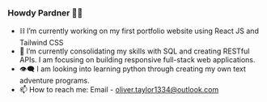 ### Howdy Pardner 🖖🏻

- ⛓️ I’m currently working on my first portfolio website using React JS and Tailwind CSS
- 🌱 I’m currently consolidating my skills with SQL and creating RESTful APIs. I am focusing on building responsive full-stack web applications.
- 👁️‍🗨️ I am looking into learning python through creating my own text adventure programs.
- 📫 How to reach me: Email - oliver.taylor1334@outlook.com

